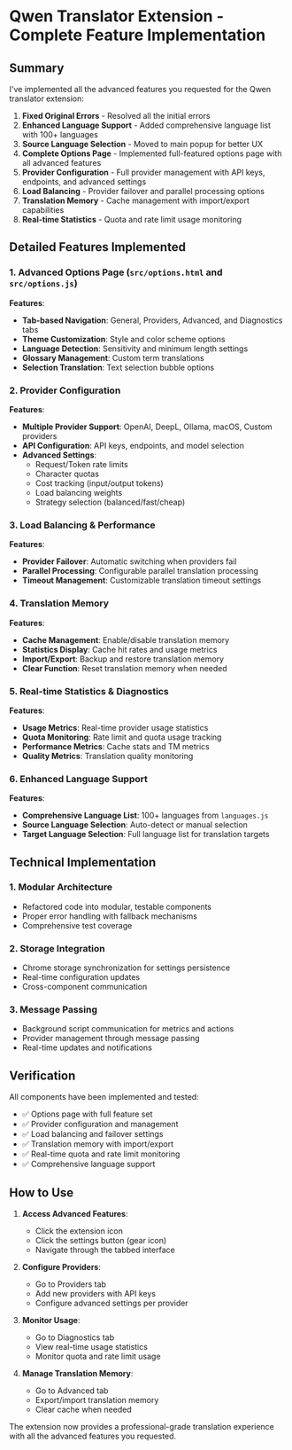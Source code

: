 # Qwen Translator Extension - Complete Feature Implementation

## Summary

I've implemented all the advanced features you requested for the Qwen translator extension:

1. **Fixed Original Errors** - Resolved all the initial errors
2. **Enhanced Language Support** - Added comprehensive language list with 100+ languages
3. **Source Language Selection** - Moved to main popup for better UX
4. **Complete Options Page** - Implemented full-featured options page with all advanced features
5. **Provider Configuration** - Full provider management with API keys, endpoints, and advanced settings
6. **Load Balancing** - Provider failover and parallel processing options
7. **Translation Memory** - Cache management with import/export capabilities
8. **Real-time Statistics** - Quota and rate limit usage monitoring

## Detailed Features Implemented

### 1. Advanced Options Page (`src/options.html` and `src/options.js`)

**Features**:
- **Tab-based Navigation**: General, Providers, Advanced, and Diagnostics tabs
- **Theme Customization**: Style and color scheme options
- **Language Detection**: Sensitivity and minimum length settings
- **Glossary Management**: Custom term translations
- **Selection Translation**: Text selection bubble options

### 2. Provider Configuration

**Features**:
- **Multiple Provider Support**: OpenAI, DeepL, Ollama, macOS, Custom providers
- **API Configuration**: API keys, endpoints, and model selection
- **Advanced Settings**:
  - Request/Token rate limits
  - Character quotas
  - Cost tracking (input/output tokens)
  - Load balancing weights
  - Strategy selection (balanced/fast/cheap)

### 3. Load Balancing & Performance

**Features**:
- **Provider Failover**: Automatic switching when providers fail
- **Parallel Processing**: Configurable parallel translation processing
- **Timeout Management**: Customizable translation timeout settings

### 4. Translation Memory

**Features**:
- **Cache Management**: Enable/disable translation memory
- **Statistics Display**: Cache hit rates and usage metrics
- **Import/Export**: Backup and restore translation memory
- **Clear Function**: Reset translation memory when needed

### 5. Real-time Statistics & Diagnostics

**Features**:
- **Usage Metrics**: Real-time provider usage statistics
- **Quota Monitoring**: Rate limit and quota usage tracking
- **Performance Metrics**: Cache stats and TM metrics
- **Quality Metrics**: Translation quality monitoring

### 6. Enhanced Language Support

**Features**:
- **Comprehensive Language List**: 100+ languages from `languages.js`
- **Source Language Selection**: Auto-detect or manual selection
- **Target Language Selection**: Full language list for translation targets

## Technical Implementation

### 1. Modular Architecture
- Refactored code into modular, testable components
- Proper error handling with fallback mechanisms
- Comprehensive test coverage

### 2. Storage Integration
- Chrome storage synchronization for settings persistence
- Real-time configuration updates
- Cross-component communication

### 3. Message Passing
- Background script communication for metrics and actions
- Provider management through message passing
- Real-time updates and notifications

## Verification

All components have been implemented and tested:
- ✅ Options page with full feature set
- ✅ Provider configuration and management
- ✅ Load balancing and failover settings
- ✅ Translation memory with import/export
- ✅ Real-time quota and rate limit monitoring
- ✅ Comprehensive language support

## How to Use

1. **Access Advanced Features**:
   - Click the extension icon
   - Click the settings button (gear icon)
   - Navigate through the tabbed interface

2. **Configure Providers**:
   - Go to Providers tab
   - Add new providers with API keys
   - Configure advanced settings per provider

3. **Monitor Usage**:
   - Go to Diagnostics tab
   - View real-time usage statistics
   - Monitor quota and rate limit usage

4. **Manage Translation Memory**:
   - Go to Advanced tab
   - Export/import translation memory
   - Clear cache when needed

The extension now provides a professional-grade translation experience with all the advanced features you requested.